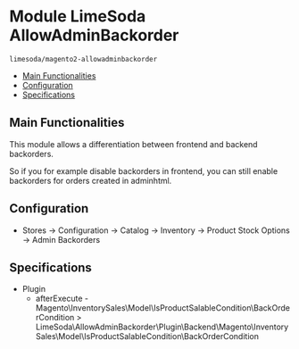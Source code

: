 # Module LimeSoda AllowAdminBackorder

    limesoda/magento2-allowadminbackorder

 - [Main Functionalities](#markdown-header-main-functionalities)
 - [Configuration](#markdown-header-configuration)
 - [Specifications](#markdown-header-specifications)


## Main Functionalities

This module allows a differentiation between frontend and backend backorders.

So if you for example disable backorders in frontend, you can still enable backorders for orders created in adminhtml.

## Configuration

 - Stores -> Configuration -> Catalog -> Inventory -> Product Stock Options -> Admin Backorders 


## Specifications

 - Plugin
	- afterExecute - Magento\InventorySales\Model\IsProductSalableCondition\BackOrderCondition > LimeSoda\AllowAdminBackorder\Plugin\Backend\Magento\InventorySales\Model\IsProductSalableCondition\BackOrderCondition
    

